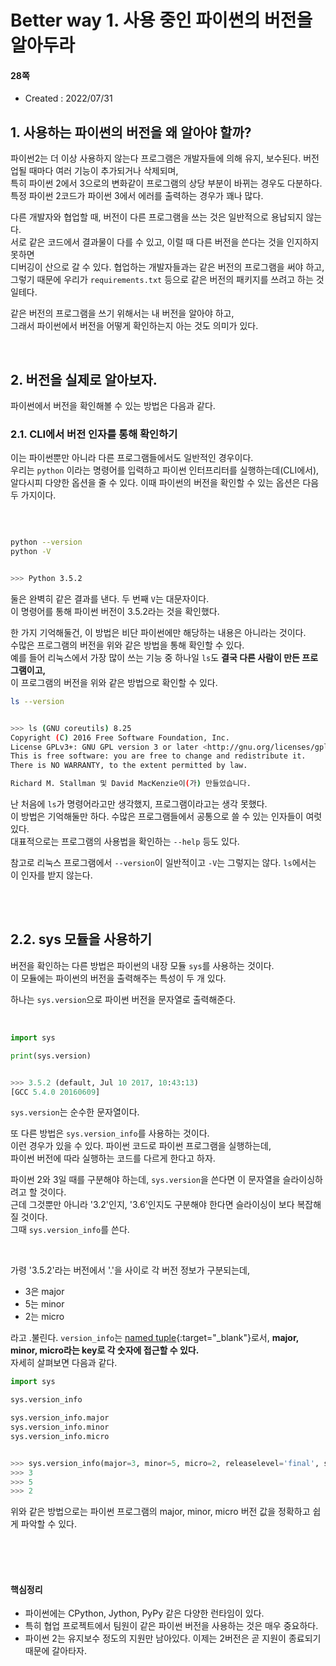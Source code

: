 # Better way 1. 사용 중인 파이썬의 버전을 알아두라


#### 28쪽

* Created : 2022/07/31


## 1. 사용하는 파이썬의 버전을 왜 알아야 할까?

파이썬2는 더 이상 사용하지 않는다
프로그램은 개발자들에 의해 유지, 보수된다. 버전업될 때마다 여러 기능이 추가되거나 삭제되며,  
특히 파이썬 2에서 3으로의 변화같이 프로그램의 상당 부분이 바뀌는 경우도 다분하다.  
특정 파이썬 2코드가 파이썬 3에서 에러를 출력하는 경우가 꽤나 많다.  

다른 개발자와 협업할 때, 버전이 다른 프로그램을 쓰는 것은 일반적으로 용납되지 않는다.  
서로 같은 코드에서 결과물이 다를 수 있고, 이럴 때 다른 버전을 쓴다는 것을 인지하지 못하면  
디버깅이 산으로 갈 수 있다. 협업하는 개발자들과는 같은 버전의 프로그램을 써야 하고,  
그렇기 때문에 우리가 `requirements.txt` 등으로 같은 버전의 패키지를 쓰려고 하는 것일테다.  

같은 버전의 프로그램을 쓰기 위해서는 내 버전을 알아야 하고,  
그래서 파이썬에서 버전을 어떻게 확인하는지 아는 것도 의미가 있다.


<br>


## 2. 버전을 실제로 알아보자.

파이썬에서 버전을 확인해볼 수 있는 방법은 다음과 같다.

### 2.1. CLI에서 버전 인자를 통해 확인하기

이는 파이썬뿐만 아니라 다른 프로그램들에서도 일반적인 경우이다.  
우리는 `python` 이라는 명령어를 입력하고 파이썬 인터프리터를 실행하는데(CLI에서),  
알다시피 다양한 옵션을 줄 수 있다. 이때 파이썬의 버전을 확인할 수 있는 옵션은 다음 두 가지이다.

<br>

```sh

python --version
python -V


>>> Python 3.5.2
```

둘은 완벽히 같은 결과를 낸다. 두 번째 `V`는 대문자이다.  
이 명령어를 통해 파이썬 버전이 3.5.2라는 것을 확인했다.  

한 가지 기억해둘건, 이 방법은 비단 파이썬에만 해당하는 내용은 아니라는 것이다.  
수많은 프로그램의 버전을 위와 같은 방법을 통해 확인할 수 있다.  
예를 들어 리눅스에서 가장 많이 쓰는 기능 중 하나일 `ls`도 **결국 다른 사람이 만든 프로그램이고,**  
이 프로그램의 버전을 위와 같은 방법으로 확인할 수 있다.


```sh
ls --version


>>> ls (GNU coreutils) 8.25
Copyright (C) 2016 Free Software Foundation, Inc.
License GPLv3+: GNU GPL version 3 or later <http://gnu.org/licenses/gpl.html>.
This is free software: you are free to change and redistribute it.
There is NO WARRANTY, to the extent permitted by law.

Richard M. Stallman 및 David MacKenzie이(가) 만들었습니다.
```

난 처음에 `ls`가 명령어라고만 생각했지, 프로그램이라고는 생각 못했다.  
이 방법은 기억해둘만 하다. 수많은 프로그램들에서 공통으로 쓸 수 있는 인자들이 여럿 있다.  
대표적으로는 프로그램의 사용법을 확인하는 `--help` 등도 있다.  

참고로 리눅스 프로그램에서 `--version`이 일반적이고 `-V`는 그렇지는 않다. `ls`에서는 이 인자를 받지
않는다.  


<br>
<br>


## 2.2. sys 모듈을 사용하기

버전을 확인하는 다른 방법은 파이썬의 내장 모듈 `sys`를 사용하는 것이다.  
이 모듈에는 파이썬의 버전을 출력해주는 특성이 두 개 있다.  

하나는 `sys.version`으로 파이썬 버전을 문자열로 출력해준다.  

<br>

```python
import sys

print(sys.version)


>>> 3.5.2 (default, Jul 10 2017, 10:43:13)
[GCC 5.4.0 20160609]
```

`sys.version`는 순수한 문자열이다.  

또 다른 방법은 `sys.version_info`를 사용하는 것이다.  
이런 경우가 있을 수 있다. 파이썬 코드로 파이썬 프로그램을 실행하는데,  
파이썬 버전에 따라 실행하는 코드를 다르게 한다고 하자.  

파이썬 2와 3일 때를 구분해야 하는데, `sys.version`을 쓴다면 이 문자열을 슬라이싱하려고 할 것이다.  
근데 그것뿐만 아니라 '3.2'인지, '3.6'인지도 구분해야 한다면 슬라이싱이 보다 복잡해질 것이다.  
그때 `sys.version_info`를 쓴다.  

<br>

가령 '3.5.2'라는 버전에서 '.'을 사이로 각 버전 정보가 구분되는데,

* 3은 major
* 5는 minor
* 2는 micro

라고 .불린다. `version_info`는 [named tuple](https://docs.python.org/3/library/collections.html#collections.namedtuple){:target="_blank"}로서,  **major, minor, micro라는 key로 각 숫자에 접근할 수 있다.**  
자세히 살펴보면 다음과 같다.  


```python
import sys

sys.version_info

sys.version_info.major
sys.version_info.minor
sys.version_info.micro


>>> sys.version_info(major=3, minor=5, micro=2, releaselevel='final', serial=0)
>>> 3
>>> 5
>>> 2
```

위와 같은 방법으로는 파이썬 프로그램의 major, minor, micro 버전 값을 정확하고 쉽게 파악할 수 있다.


<br>
<br>
<br>


#### 핵심정리

* 파이썬에는 CPython, Jython, PyPy 같은 다양한 런타임이 있다.
* 특히 협업 프로젝트에서 팀원이 같은 파이썬 버전을 사용하는 것은 매우 중요하다.
* 파이썬 2는 유지보수 정도의 지원만 남아있다. 이제는 2버전은 곧 지원이 종료되기 때문에 갈아타자.
